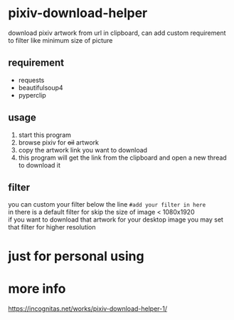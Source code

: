 # pixiv-download-helper
download pixiv artwork from url in clipboard, can add custom requirement to filter like minimum size of picture

## requirement
* requests
* beautifulsoup4
* pyperclip

## usage
1. start this program
2. browse pixiv for <s>oil</s> artwork
3. copy the artwork link you want to download
4. this program will get the link from the clipboard and open a new thread to download it

## filter
you can custom your filter below the line `#add your filter in here`  
in there is a default filter for skip the size of image < 1080x1920  
if you want to download that artwork for your desktop image you may set that filter for higher resolution

# just for personal using
# more info
https://incognitas.net/works/pixiv-download-helper-1/
